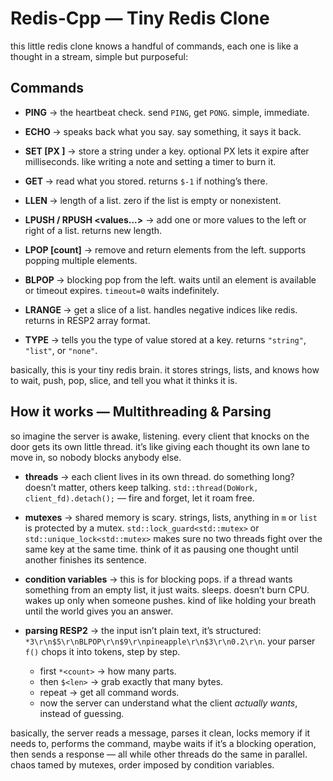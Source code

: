# Redis-Cpp — Tiny Redis Clone

this little redis clone knows a handful of commands, each one is like a thought in a stream, simple but purposeful:

## Commands

* **PING** → the heartbeat check. send `PING`, get `PONG`. simple, immediate.

* **ECHO <msg>** → speaks back what you say. say something, it says it back.

* **SET <key> <value> [PX <ms>]** → store a string under a key. optional PX lets it expire after milliseconds. like writing a note and setting a timer to burn it.

* **GET <key>** → read what you stored. returns `$-1` if nothing’s there.

* **LLEN <key>** → length of a list. zero if the list is empty or nonexistent.

* **LPUSH / RPUSH <key> <values...>** → add one or more values to the left or right of a list. returns new length.

* **LPOP <key> [count]** → remove and return elements from the left. supports popping multiple elements.

* **BLPOP <key> <timeout>** → blocking pop from the left. waits until an element is available or timeout expires. `timeout=0` waits indefinitely.

* **LRANGE <key> <start> <stop>** → get a slice of a list. handles negative indices like redis. returns in RESP2 array format.

* **TYPE <key>** → tells you the type of value stored at a key. returns `"string"`, `"list"`, or `"none"`.

basically, this is your tiny redis brain. it stores strings, lists, and knows how to wait, push, pop, slice, and tell you what it thinks it is.

## How it works — Multithreading & Parsing

so imagine the server is awake, listening. every client that knocks on the door gets its own little thread. it’s like giving each thought its own lane to move in, so nobody blocks anybody else.

* **threads** → each client lives in its own thread. do something long? doesn’t matter, others keep talking. `std::thread(DoWork, client_fd).detach();` — fire and forget, let it roam free.

* **mutexes** → shared memory is scary. strings, lists, anything in `m` or `list` is protected by a mutex. `std::lock_guard<std::mutex>` or `std::unique_lock<std::mutex>` makes sure no two threads fight over the same key at the same time. think of it as pausing one thought until another finishes its sentence.

* **condition variables** → this is for blocking pops. if a thread wants something from an empty list, it just waits. sleeps. doesn’t burn CPU. wakes up only when someone pushes. kind of like holding your breath until the world gives you an answer.

* **parsing RESP2** → the input isn’t plain text, it’s structured: `*3\r\n$5\r\nBLPOP\r\n$9\r\npineapple\r\n$3\r\n0.2\r\n`. your parser `f()` chops it into tokens, step by step.

  * first `*<count>` → how many parts.
  * then `$<len>` → grab exactly that many bytes.
  * repeat → get all command words.
  * now the server can understand what the client *actually wants*, instead of guessing.

basically, the server reads a message, parses it clean, locks memory if it needs to, performs the command, maybe waits if it’s a blocking operation, then sends a response — all while other threads do the same in parallel. chaos tamed by mutexes, order imposed by condition variables.

